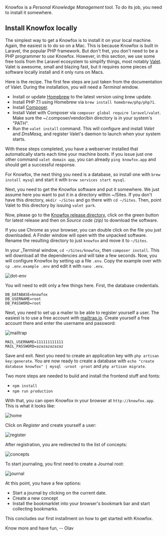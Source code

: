 Knowfox is a _Personal Knowledge Management_ tool. To do its job, you need to install it somewhere. 

## Install Knowfox locally

The simplest way to get a Knowfox is to install it on your local machine.
Again, the easiest is to do so on a Mac. This is because Knowfox is built in Laravel, the popular PHP framework. But don't fret, you don't need to be a PHP programmer to _use_ Knowfox. However, in this section, we use some free tools from the Laravel ecosystem to simplify things, most notably [Valet](https://laravel.com/docs/5.4/valet). Valet is awesome, small and blazing fast, but it requires some pieces of software locally install and it only runs on Macs.

Here is the recipe. The first few steps are just taken from the documentation of Valet. During the installation, you will need a _Terminal_ window.

* Install or update [Homebrew](http://brew.sh/) to the latest version using brew update.
* Install PHP 7.1 using Homebrew via `brew install homebrew/php/php71`.
* Install [Composer](https://getcomposer.org/doc/00-intro.md#installation-linux-unix-osx).
* Install Valet with Composer via `composer global require laravel/valet`. Make sure the ~/.composer/vendor/bin directory is in your system's "PATH".
* Run the `valet install` command. This will configure and install _Valet_ and _DnsMasq_, and register Valet's daemon to launch when your system starts.

With these steps completed, you have a webserver installed that automatically starts each time your machine boots. If you issue just one other command `valet domain app`, you can already `ping knowfox.app` and should get a successful response.

For Knowfox, the next thing you need is a database, so install one with `brew install mysql` and start it with `brew services start mysql`.

Next, you need to get the Knowfox software and put it somewhere. We just assume here you want to put it in a directory within ~/Sites. If you don't have this directory, `mkdir ~/Sites` and go there with `cd ~/Sites`. Then, point Valet to this directory by issuing `valet park`.

Now, please go to the [Knowfox release directory](https://github.com/oschettler/knowfox/releases), click on the green button for latest release and then on _Source code (zip)_ to download the software.

If you use Chrome as your browser, you can double click on the file you just downloaded. A Finder window will open with the unpacked software. Rename the resulting directory to just `knowfox` and move it to `~/Sites`. 

In your _Terminal window, `cd ~/Sites/knowfox`, then `composer install`. This will download all the dependencies and will take a few seconds. Now, you will configure Knowfox by setting up a file `.env`. Copy the example over with `cp .env.example .env` and edit it with `nano .env`.

![dot-env](https://raw.githubusercontent.com/oschettler/knowfox/doc/dot-env.png)

You will need to edit only a few things here. First, the database credentials.

````
DB_DATABASE=knowfox
DB_USERNAME=root
DB_PASSWORD=root
````

Next, you need to set up a mailer to be able to register yourself a user. The easiest is to use a free account with [mailtrap.io](https://mailtrap.io). Create yourself a free account there and enter the username and password:

![mailtrap](https://raw.githubusercontent.com/oschettler/knowfox/doc/mailtrap.png)

````
MAIL_USERNAME=111111111111
MAIL_PASSWORD=azazazazazaz
````

Save and exit. Next you need to create an application key with `php artisan key:generate`. You are now ready to create a database with `echo "create database knowfox" | mysql -uroot -proot` and `php artisan migrate`. 

Two more steps are needed to build and install the frontend stuff and fonts:

* `npm install`
* `npm run production`

With that, you can open Knowfox in your browser at `http://knowfox.app`. This is what it looks like:

![home](https://raw.githubusercontent.com/oschettler/knowfox/doc/home.png)

Click on _Register_ and create yourself a user:

![register](https://raw.githubusercontent.com/oschettler/knowfox/doc/register.png)

After registration, you are redirected to the list of concepts:

![concepts](https://raw.githubusercontent.com/oschettler/knowfox/doc/concepts.png)

To start journaling, you first need to create a Journal root:

![journal](https://raw.githubusercontent.com/oschettler/knowfox/doc/journal.png)

At this point, you have a few options:

* Start a journal by clicking on the current date. 
* Create a new concept
* Install the bookmarklet into your browser's bookmark bar and start collecting bookmarks.

This concludes our first installment on how to get started with Knowfox.

Know more and have fun,
-- Olav